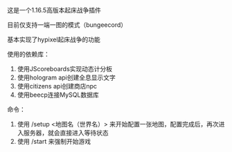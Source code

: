 这是一个1.16.5高版本起床战争插件

目前仅支持一端一图的模式（bungeecord）

基本实现了hypixel起床战争的功能

使用的依赖库：
1. 使用JScoreboards实现动态计分板
2. 使用hologram api创建全息显示文字
3. 使用citizens api创建商店npc
4. 使用beecp连接MySQL数据库

命令：
1. 使用 /setup <地图名（世界名）> 来开始配置一张地图，配置完成后，再次进入服务器，就会直接进入等待状态
2. 使用 /start 来强制开始游戏
